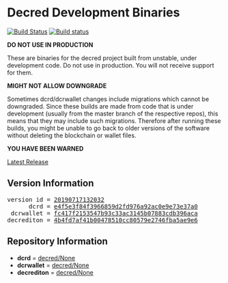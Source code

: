 
# Decred Development Binaries

[![Build Status](https://travis-ci.org/matheusd/decred-weekly-builds.svg?branch=v20190717132032)](https://travis-ci.org/matheusd/decred-weekly-builds) [![Build status](https://ci.appveyor.com/api/projects/status/hncgrnv0xuqb6s3c/branch/master?svg=true)](https://ci.appveyor.com/project/matheusd/decred-weekly-builds/branch/master)


**DO NOT USE IN PRODUCTION**

These are binaries for the decred project built from unstable, under development
code. Do not use in production. You will not receive support for them.

**MIGHT NOT ALLOW DOWNGRADE**

Sometimes dcrd/dcrwallet changes include migrations which cannot be downgraded.
Since these builds are made from code that is under development (usually from
the master branch of the respective repos), this means that they may include such
migrations. Therefore after running these builds, you might be unable to go back
to older versions of the software without deleting the blockchain or wallet
files.

**YOU HAVE BEEN WARNED**

[Latest Release](https://github.com/matheusd/decred-weekly-builds/releases/latest)

## Version Information

<pre>
version id = <a href="https://github.com/matheusd/decred-weekly-builds/releases/tag/v20190717132032">20190717132032</a>
      dcrd = <a href="https://github.com/decred/dcrd/commits/e4f5e3f84f3966859d2fd976a92ac0e9e73e37a0">e4f5e3f84f3966859d2fd976a92ac0e9e73e37a0</a>
 dcrwallet = <a href="https://github.com/decred/dcrwallet/commits/fc417f2153547b93c33ac3145b07883cdb396aca">fc417f2153547b93c33ac3145b07883cdb396aca</a>
decrediton = <a href="https://github.com/decred/decrediton/commits/4b4fd7af41b00478510cc80579e2746fba5ae9e6">4b4fd7af41b00478510cc80579e2746fba5ae9e6</a>
</pre>

## Repository Information

- **dcrd** = [decred/None](https://github.com/decred/dcrd)
- **dcrwallet** = [decred/None](https://github.com/decred/dcrwallet)
- **decrediton** = [decred/None](https://github.com/decred/decrediton)


